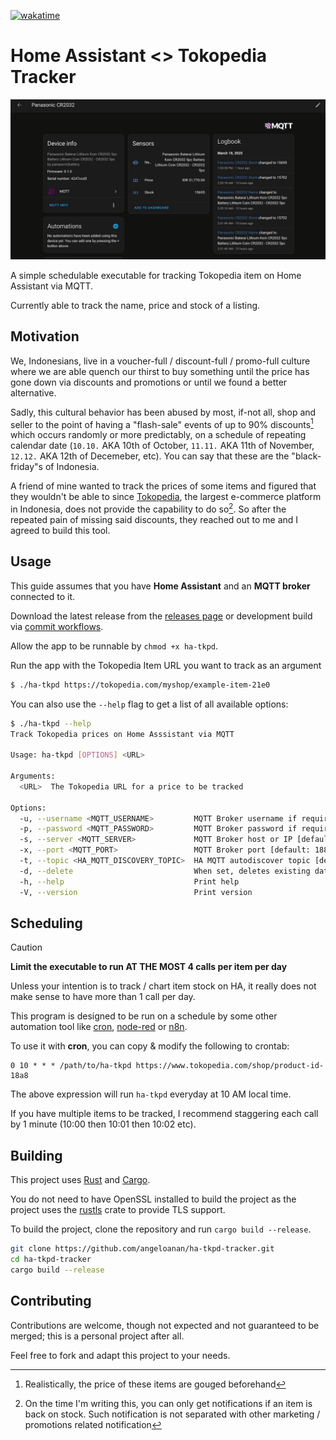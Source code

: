 [![wakatime](https://wakatime.com/badge/github/angeloanan/ha-tkpd-tracker.svg)](https://wakatime.com/badge/github/angeloanan/ha-tkpd-tracker)

# Home Assistant <> Tokopedia Tracker

![Image preview](./.github/images/preview.webp)

A simple schedulable executable for tracking Tokopedia item on Home Assistant via MQTT.

Currently able to track the name, price and stock of a listing.

## Motivation

We, Indonesians, live in a voucher-full / discount-full / promo-full culture where we are able quench our thirst to buy something until the price has gone down via discounts and promotions or until we found a better alternative.

Sadly, this cultural behavior has been abused by most, if-not all, shop and seller to the point of having a "flash-sale" events of up to 90% discounts[^1] which occurs randomly or more predictably, on a schedule of repeating calendar date (`10.10.` AKA 10th of October, `11.11.` AKA 11th of November, `12.12.` AKA 12th of Decemeber, etc). You can say that these are the "black-friday"s of Indonesia.

A friend of mine wanted to track the prices of some items and figured that they wouldn't be able to since [Tokopedia](https://tokopedia.com), the largest e-commerce platform in Indonesia, does not provide the capability to do so[^2]. So after the repeated pain of missing said discounts, they reached out to me and I agreed to build this tool.

## Usage

This guide assumes that you have **Home Assistant** and an **MQTT broker** connected to it.

Download the latest release from the [releases page](https://github.com/angeloanan/ha-tkpd-tracker/releases) or development build via [commit workflows](https://github.com/angeloanan/ha-tkpd-tracker/actions/workflows/dev.yml).

Allow the app to be runnable by `chmod +x ha-tkpd`.

Run the app with the Tokopedia Item URL you want to track as an argument

```sh
$ ./ha-tkpd https://tokopedia.com/myshop/example-item-21e0
```

You can also use the `--help` flag to get a list of all available options:

```bash
$ ./ha-tkpd --help
Track Tokopedia prices on Home Asssistant via MQTT

Usage: ha-tkpd [OPTIONS] <URL>

Arguments:
  <URL>  The Tokopedia URL for a price to be tracked

Options:
  -u, --username <MQTT_USERNAME>         MQTT Broker username if required
  -p, --password <MQTT_PASSWORD>         MQTT Broker password if required
  -s, --server <MQTT_SERVER>             MQTT Broker host or IP [default: localhost]
  -x, --port <MQTT_PORT>                 MQTT Broker port [default: 1883]
  -t, --topic <HA_MQTT_DISCOVERY_TOPIC>  HA MQTT autodiscover topic [default: homeassistant]
  -d, --delete                           When set, deletes existing data & connection from HA
  -h, --help                             Print help
  -V, --version                          Print version
```

## Scheduling

> [!CAUTION]
> **Limit the executable to run AT THE MOST 4 calls per item per day**
>
> Unless your intention is to track / chart item stock on HA, it really does not make sense to have more than 1 call per day.


This program is designed to be run on a schedule by some other automation tool like [cron](https://linuxize.com/post/scheduling-cron-jobs-with-crontab/), [node-red](https://nodered.org/) or [n8n](https://n8n.io/).

To use it with **cron**, you can copy & modify the following to crontab:

```cron
0 10 * * * /path/to/ha-tkpd https://www.tokopedia.com/shop/product-id-18a8
```

The above expression will run `ha-tkpd` everyday at 10 AM local time.

If you have multiple items to be tracked, I recommend staggering each call by 1 minute (10:00 then 10:01 then 10:02 etc).

## Building

This project uses [Rust](https://www.rust-lang.org/) and [Cargo](https://doc.rust-lang.org/cargo/).

You do not need to have OpenSSL installed to build the project as the project uses the [rustls](https://github.com/rustls/rustls) crate to provide TLS support.

To build the project, clone the repository and run `cargo build --release`.

```bash
git clone https://github.com/angeloanan/ha-tkpd-tracker.git
cd ha-tkpd-tracker
cargo build --release
```

## Contributing

Contributions are welcome, though not expected and not guaranteed to be merged; this is a personal project after all.

Feel free to fork and adapt this project to your needs.

[^1]: Realistically, the price of these items are gouged beforehand
[^2]: On the time I'm writing this, you can only get notifications if an item is back on stock. Such notification is not separated with other marketing / promotions related notification

